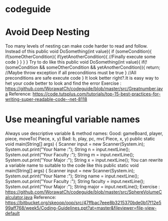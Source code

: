 # codeguide
# Avoid Deep Nesting
Too many levels of nesting can make code harder to read and follow.
Instead of this
public void DoSomething(int value){
    if (someCondition){
           if(someOtherCondition){
                if(yetAnotherCondition){
                       //Finally execute some code
                }
           }
    }
} 
Try to do like this
public void DoSomething(int value){
    if(!(someCondition && someOtherCondition && yetAnotherCondition)){
        return;
        //Maybe throw exception if all preconditions must be true
    }
    //All preconditions are safe execute code
}
It look better right?.It is easy way to het your code better to look and find the error
Exercise : https://github.com/WorawatCh/codeguide/blob/master/src/Greatnumber.java
Reference: https://code.tutsplus.com/tutorials/top-15-best-practices-for-writing-super-readable-code--net-8118

# Use meaningful variable names
Always use descriptive variable & method names:
Good: gameBoard, player, piece, moveTo( Piece, x, y)
Bad:   b,  play, pc, mv( Piece, x, y)
     public static void main(String[] args) {
		Scanner input = new Scanner(System.in);
		System.out.print("Your Name :");
		String n = input.nextLine();
		System.out.print("Your Faculty :");
		String m = input.nextLine();
		System.out.print("Your Major :");
		String x = input.nextLine();
You can rewrite a variable name to suitable to the code like this
public static void main(String[] args) {
		Scanner input = new Scanner(System.in);
		System.out.print("Your Name :");
		String name = input.nextLine();
		System.out.print("Your Faculty :");
		String faculty = input.nextLine();
		System.out.print("Your Major :");
		String major = input.nextLine();
Exercise : https://github.com/WorawatCh/codeguide/blob/master/src/SphereVolumeCalculator.java
Reference: https://bitbucket.org/skeoop/oop/src/47ffbac7eee8b3215370bde0b17f12e599aff768/week5/Coding-Guidelines.ppt?at=master&fileviewer=file-view-default
